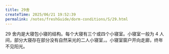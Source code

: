 ```yaml
---
title: 29舍
createTime: 2025/06/21 19:52:39
permalink: /notes/freshGuide/dorm-conditions/S/29.html
---
```

29 舍内是大寝包小寝的结构。每个大寝有三个或四个小寝室。小寝室一般为 4 人间，部分大寝存在部分没有自然采光的二人小寝室，。小寝室窗户开向走廊，终年不见阳光。